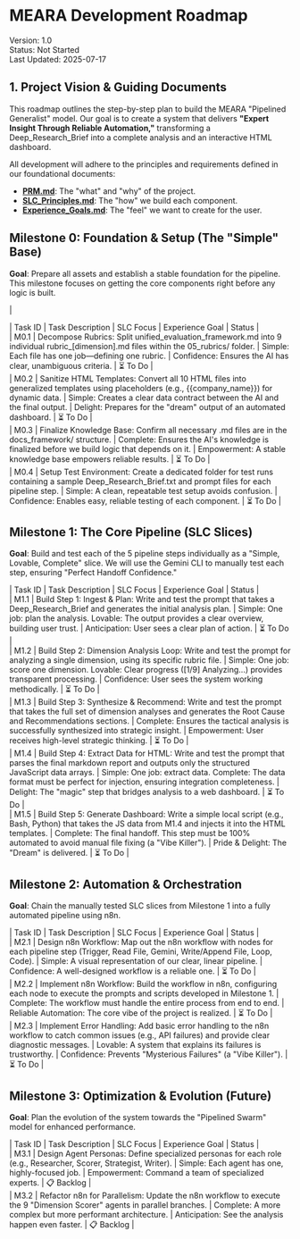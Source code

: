 # **MEARA Development Roadmap**

Version: 1.0  
Status: Not Started  
Last Updated: 2025-07-17

## **1\. Project Vision & Guiding Documents**

This roadmap outlines the step-by-step plan to build the MEARA "Pipelined Generalist" model. Our goal is to create a system that delivers **"Expert Insight Through Reliable Automation,"** transforming a Deep\_Research\_Brief into a complete analysis and an interactive HTML dashboard.

All development will adhere to the principles and requirements defined in our foundational documents:

* [**PRM.md**](https://www.google.com/search?q=./PRM.md): The "what" and "why" of the project.  
* [**SLC\_Principles.md**](https://www.google.com/search?q=./SLC_Principles.md): The "how" we build each component.  
* [**Experience\_Goals.md**](https://www.google.com/search?q=./Experience_Goals.md): The "feel" we want to create for the user.

## **Milestone 0: Foundation & Setup (The "Simple" Base)**

**Goal**: Prepare all assets and establish a stable foundation for the pipeline. This milestone focuses on getting the core components right before any logic is built.

|

| Task ID | Task Description | SLC Focus | Experience Goal | Status |  
| M0.1 | Decompose Rubrics: Split unified\_evaluation\_framework.md into 9 individual rubric\_\[dimension\].md files within the 05\_rubrics/ folder. | Simple: Each file has one job—defining one rubric. | Confidence: Ensures the AI has clear, unambiguous criteria. | ⏳ To Do |  
| M0.2 | Sanitize HTML Templates: Convert all 10 HTML files into generalized templates using placeholders (e.g., {{company\_name}}) for dynamic data. | Simple: Creates a clear data contract between the AI and the final output. | Delight: Prepares for the "dream" output of an automated dashboard. | ⏳ To Do |  
| M0.3 | Finalize Knowledge Base: Confirm all necessary .md files are in the docs\_framework/ structure. | Complete: Ensures the AI's knowledge is finalized before we build logic that depends on it. | Empowerment: A stable knowledge base empowers reliable results. | ⏳ To Do |  
| M0.4 | Setup Test Environment: Create a dedicated folder for test runs containing a sample Deep\_Research\_Brief.txt and prompt files for each pipeline step. | Simple: A clean, repeatable test setup avoids confusion. | Confidence: Enables easy, reliable testing of each component. | ⏳ To Do |

## **Milestone 1: The Core Pipeline (SLC Slices)**

**Goal**: Build and test each of the 5 pipeline steps individually as a "Simple, Lovable, Complete" slice. We will use the Gemini CLI to manually test each step, ensuring "Perfect Handoff Confidence."

| Task ID | Task Description | SLC Focus | Experience Goal | Status |  
| M1.1 | Build Step 1: Ingest & Plan: Write and test the prompt that takes a Deep\_Research\_Brief and generates the initial analysis plan. | Simple: One job: plan the analysis. Lovable: The output provides a clear overview, building user trust. | Anticipation: User sees a clear plan of action. | ⏳ To Do |  
| M1.2 | Build Step 2: Dimension Analysis Loop: Write and test the prompt for analyzing a single dimension, using its specific rubric file. | Simple: One job: score one dimension. Lovable: Clear progress (\[1/9\] Analyzing...) provides transparent processing. | Confidence: User sees the system working methodically. | ⏳ To Do |  
| M1.3 | Build Step 3: Synthesize & Recommend: Write and test the prompt that takes the full set of dimension analyses and generates the Root Cause and Recommendations sections. | Complete: Ensures the tactical analysis is successfully synthesized into strategic insight. | Empowerment: User receives high-level strategic thinking. | ⏳ To Do |  
| M1.4 | Build Step 4: Extract Data for HTML: Write and test the prompt that parses the final markdown report and outputs only the structured JavaScript data arrays. | Simple: One job: extract data. Complete: The data format must be perfect for injection, ensuring integration completeness. | Delight: The "magic" step that bridges analysis to a web dashboard. | ⏳ To Do |  
| M1.5 | Build Step 5: Generate Dashboard: Write a simple local script (e.g., Bash, Python) that takes the JS data from M1.4 and injects it into the HTML templates. | Complete: The final handoff. This step must be 100% automated to avoid manual file fixing (a "Vibe Killer"). | Pride & Delight: The "Dream" is delivered. | ⏳ To Do |

## **Milestone 2: Automation & Orchestration**

**Goal**: Chain the manually tested SLC slices from Milestone 1 into a fully automated pipeline using n8n.

| Task ID | Task Description | SLC Focus | Experience Goal | Status |  
| M2.1 | Design n8n Workflow: Map out the n8n workflow with nodes for each pipeline step (Trigger, Read File, Gemini, Write/Append File, Loop, Code). | Simple: A visual representation of our clear, linear pipeline. | Confidence: A well-designed workflow is a reliable one. | ⏳ To Do |  
| M2.2 | Implement n8n Workflow: Build the workflow in n8n, configuring each node to execute the prompts and scripts developed in Milestone 1\. | Complete: The workflow must handle the entire process from end to end. | Reliable Automation: The core vibe of the project is realized. | ⏳ To Do |  
| M2.3 | Implement Error Handling: Add basic error handling to the n8n workflow to catch common issues (e.g., API failures) and provide clear diagnostic messages. | Lovable: A system that explains its failures is trustworthy. | Confidence: Prevents "Mysterious Failures" (a "Vibe Killer"). | ⏳ To Do |

## **Milestone 3: Optimization & Evolution (Future)**

**Goal**: Plan the evolution of the system towards the "Pipelined Swarm" model for enhanced performance.

| Task ID | Task Description | SLC Focus | Experience Goal | Status |  
| M3.1 | Design Agent Personas: Define specialized personas for each role (e.g., Researcher, Scorer, Strategist, Writer). | Simple: Each agent has one, highly-focused job. | Empowerment: Command a team of specialized experts. | 📋 Backlog |  
| M3.2 | Refactor n8n for Parallelism: Update the n8n workflow to execute the 9 "Dimension Scorer" agents in parallel branches. | Complete: A more complex but more performant architecture. | Anticipation: See the analysis happen even faster. | 📋 Backlog |